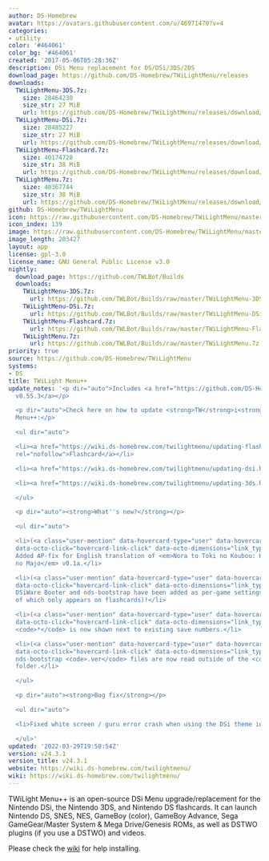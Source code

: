 ```yaml
---
author: DS-Homebrew
avatar: https://avatars.githubusercontent.com/u/46971470?v=4
categories:
- utility
color: '#464061'
color_bg: '#464061'
created: '2017-05-06T05:28:36Z'
description: DSi Menu replacement for DS/DSi/3DS/2DS
download_page: https://github.com/DS-Homebrew/TWiLightMenu/releases
downloads:
  TWiLightMenu-3DS.7z:
    size: 28464230
    size_str: 27 MiB
    url: https://github.com/DS-Homebrew/TWiLightMenu/releases/download/v24.3.1/TWiLightMenu-3DS.7z
  TWiLightMenu-DSi.7z:
    size: 28485227
    size_str: 27 MiB
    url: https://github.com/DS-Homebrew/TWiLightMenu/releases/download/v24.3.1/TWiLightMenu-DSi.7z
  TWiLightMenu-Flashcard.7z:
    size: 40174728
    size_str: 38 MiB
    url: https://github.com/DS-Homebrew/TWiLightMenu/releases/download/v24.3.1/TWiLightMenu-Flashcard.7z
  TWiLightMenu.7z:
    size: 40367744
    size_str: 38 MiB
    url: https://github.com/DS-Homebrew/TWiLightMenu/releases/download/v24.3.1/TWiLightMenu.7z
github: DS-Homebrew/TWiLightMenu
icon: https://raw.githubusercontent.com/DS-Homebrew/TWiLightMenu/master/booter/Twilight%2B%2B-animated%20icon-fix.gif
icon_index: 139
image: https://raw.githubusercontent.com/DS-Homebrew/TWiLightMenu/master/logo.png
image_length: 203427
layout: app
license: gpl-3.0
license_name: GNU General Public License v3.0
nightly:
  download_page: https://github.com/TWLBot/Builds
  downloads:
    TWiLightMenu-3DS.7z:
      url: https://github.com/TWLBot/Builds/raw/master/TWiLightMenu-3DS.7z
    TWiLightMenu-DSi.7z:
      url: https://github.com/TWLBot/Builds/raw/master/TWiLightMenu-DSi.7z
    TWiLightMenu-Flashcard.7z:
      url: https://github.com/TWLBot/Builds/raw/master/TWiLightMenu-Flashcard.7z
    TWiLightMenu.7z:
      url: https://github.com/TWLBot/Builds/raw/master/TWiLightMenu.7z
priority: true
source: https://github.com/DS-Homebrew/TWiLightMenu
systems:
- DS
title: TWiLight Menu++
update_notes: '<p dir="auto">Includes <a href="https://github.com/DS-Homebrew/nds-bootstrap/releases/tag/v0.55.3">nds-bootstrap
  v0.55.3</a></p>

  <p dir="auto">Check here on how to update <strong>TW</strong>i<strong>L</strong>ight
  Menu++:</p>

  <ul dir="auto">

  <li><a href="https://wiki.ds-homebrew.com/twilightmenu/updating-flashcard.html"
  rel="nofollow">Flashcard</a></li>

  <li><a href="https://wiki.ds-homebrew.com/twilightmenu/updating-dsi.html" rel="nofollow">DSi</a></li>

  <li><a href="https://wiki.ds-homebrew.com/twilightmenu/updating-3ds.html" rel="nofollow">3DS</a></li>

  </ul>

  <p dir="auto"><strong>What''s new?</strong></p>

  <ul dir="auto">

  <li>(<a class="user-mention" data-hovercard-type="user" data-hovercard-url="/users/DeadSkullzJr/hovercard"
  data-octo-click="hovercard-link-click" data-octo-dimensions="link_type:self" href="https://github.com/DeadSkullzJr">@DeadSkullzJr</a>)
  Added AP-fix for English translation of <em>Nora to Toki no Koubou: Kiri no Mori
  no Majo</em> v0.1a.</li>

  <li>(<a class="user-mention" data-hovercard-type="user" data-hovercard-url="/users/Epicpkmn11/hovercard"
  data-octo-click="hovercard-link-click" data-octo-dimensions="link_type:self" href="https://github.com/Epicpkmn11">@Epicpkmn11</a>)
  DSiWare Booter and nds-bootstrap have been added as per-game settings (the latter
  of which only appears on flashcards)!</li>

  <li>(<a class="user-mention" data-hovercard-type="user" data-hovercard-url="/users/Epicpkmn11/hovercard"
  data-octo-click="hovercard-link-click" data-octo-dimensions="link_type:self" href="https://github.com/Epicpkmn11">@Epicpkmn11</a>)
  <code>*</code> is now shown next to existing save numbers.</li>

  <li>(<a class="user-mention" data-hovercard-type="user" data-hovercard-url="/users/Yrouel/hovercard"
  data-octo-click="hovercard-link-click" data-octo-dimensions="link_type:self" href="https://github.com/Yrouel">@Yrouel</a>)
  nds-bootstrap <code>.ver</code> files are now read outside of the <code>TWiLightMenu</code>
  folder.</li>

  </ul>

  <p dir="auto"><strong>Bug fix</strong></p>

  <ul dir="auto">

  <li>Fixed white screen / guru error crash when using the DSi theme in Memory Pit.</li>

  </ul>'
updated: '2022-03-29T19:50:54Z'
version: v24.3.1
version_title: v24.3.1
website: https://wiki.ds-homebrew.com/twilightmenu/
wiki: https://wiki.ds-homebrew.com/twilightmenu/
---
```

TWiLight Menu++ is an open-source DSi Menu upgrade/replacement for the Nintendo DSi, the Nintendo 3DS, and Nintendo DS flashcards. It can launch Nintendo DS, SNES, NES, GameBoy (color), GameBoy Advance, Sega GameGear/Master System & Mega Drive/Genesis ROMs, as well as DSTWO plugins (if you use a DSTWO) and videos.

Please check the [wiki](https://wiki.ds-homebrew.com/twilightmenu/) for help installing.